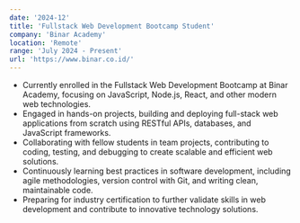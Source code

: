```yaml
---
date: '2024-12'
title: 'Fullstack Web Development Bootcamp Student'
company: 'Binar Academy'
location: 'Remote'
range: 'July 2024 - Present'
url: 'https://www.binar.co.id/'
---
```


- Currently enrolled in the Fullstack Web Development Bootcamp at Binar Academy, focusing on JavaScript, Node.js, React, and other modern web technologies.
- Engaged in hands-on projects, building and deploying full-stack web applications from scratch using RESTful APIs, databases, and JavaScript frameworks.
- Collaborating with fellow students in team projects, contributing to coding, testing, and debugging to create scalable and efficient web solutions.
- Continuously learning best practices in software development, including agile methodologies, version control with Git, and writing clean, maintainable code.
- Preparing for industry certification to further validate skills in web development and contribute to innovative technology solutions.
